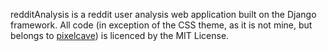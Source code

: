 redditAnalysis is a reddit user analysis web application built on the Django framework. All code (in exception of the CSS  theme, as it is not mine, but belongs to [pixelcave](http://themeforest.net/user/pixelcave?WT.ac=item_profile_text&WT.z_author=pixelcave))
 is licenced by the MIT License.   
